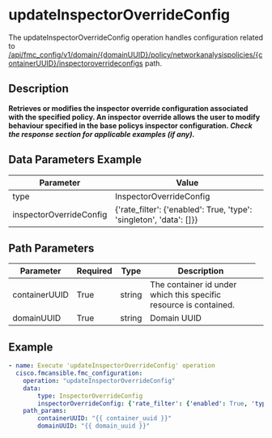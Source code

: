 # updateInspectorOverrideConfig

The updateInspectorOverrideConfig operation handles configuration related to [/api/fmc_config/v1/domain/{domainUUID}/policy/networkanalysispolicies/{containerUUID}/inspectoroverrideconfigs](/paths//api/fmc_config/v1/domain/{domain_uuid}/policy/networkanalysispolicies/{container_uuid}/inspectoroverrideconfigs.md) path.&nbsp;
## Description
**Retrieves or modifies the inspector override configuration associated with the specified policy. An inspector override allows the user to modify behaviour specified in the base policys inspector configuration. _Check the response section for applicable examples (if any)._**

## Data Parameters Example
| Parameter | Value |
| --------- | -------- |
| type | InspectorOverrideConfig |
| inspectorOverrideConfig | {'rate_filter': {'enabled': True, 'type': 'singleton', 'data': []}} |

## Path Parameters
| Parameter | Required | Type | Description |
| --------- | -------- | ---- | ----------- |
| containerUUID | True | string <td colspan=3> The container id under which this specific resource is contained. |
| domainUUID | True | string <td colspan=3> Domain UUID |

## Example
```yaml
- name: Execute 'updateInspectorOverrideConfig' operation
  cisco.fmcansible.fmc_configuration:
    operation: "updateInspectorOverrideConfig"
    data:
        type: InspectorOverrideConfig
        inspectorOverrideConfig: {'rate_filter': {'enabled': True, 'type': 'singleton', 'data': []}}
    path_params:
        containerUUID: "{{ container_uuid }}"
        domainUUID: "{{ domain_uuid }}"

```